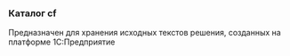 ### Каталог cf

Предназначен для хранения исходных текстов решения, созданных на платформе 1С:Предприятие
